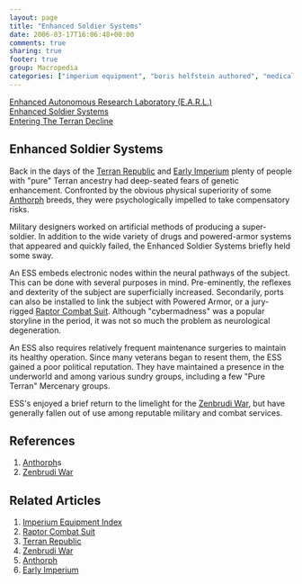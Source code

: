```yaml
---
layout: page
title: "Enhanced Soldier Systems"
date: 2006-03-17T16:06:48+00:00
comments: true
sharing: true
footer: true
group: Macropedia
categories: ["imperium equipment", "boris helfstein authored", "medical equipment"]
---
```


<div class='row'>
	<div class='col-md-4'><a href='/macropedia/enhanced-autonomous-research-laboratory'>Enhanced Autonomous Research Laboratory (E.A.R.L.)</a></div>
	<div class='col-md-4'><a href='/macropedia/enhanced-soldier-systems'>Enhanced Soldier Systems</a></div>
	<div class='col-md-4'><a href='/macropedia/entering-first-decline'>Entering The Terran Decline</a></div>
</div>



## Enhanced Soldier Systems

Back in the days of the [Terran Republic](/macropedia/terran-republic) and [Early Imperium](/macropedia/imperium-macropedia-timeline) plenty of people with "pure" Terran ancestry had deep-seated fears of genetic enhancement. Confronted by the obvious physical superiority of some [Anthorph](/macropedia/anthorph) breeds, they were psychologically impelled to take compensatory risks.

Military designers worked on artificial methods of producing a super-soldier. In addition to the wide variety of drugs and powered-armor systems that appeared and quickly failed, the Enhanced Soldier Systems briefly held some sway.

An ESS embeds electronic nodes within the neural pathways of the subject. This can be done with several purposes in mind. Pre-eminently, the reflexes and dexterity of the subject are superficially increased. Secondarily, ports can also be installed to link the subject with Powered Armor, or a jury-rigged [Raptor Combat Suit](/macropedia/raptor-combat-suit). Although "cybermadness" was a popular storyline in the period, it was not so much the problem as neurological degeneration.

An ESS also requires relatively frequent maintenance surgeries to maintain its healthy operation. Since many veterans began to resent them, the ESS gained a poor political reputation. They have maintained a presence in the underworld and among various sundry groups, including a few "Pure Terran" Mercenary groups.

ESS's enjoyed a brief return to the limelight for the [Zenbrudi War](/macropedia/zenbrudi-war), but have generally fallen out of use among reputable military and combat services.

## References
1. [Anthorph](/macropedia/anthorph)s
1. [Zenbrudi War](/macropedia/zenbrudi-war)



## Related Articles

1. [Imperium Equipment Index](/macropedia/imperium-equipment-index)
2. [Raptor Combat Suit](/macropedia/raptor-combat-suit)
3. [Terran Republic](/macropedia/terran-republic)
4. [Zenbrudi War](/macropedia/zenbrudi-war)
5. [Anthorph](/macropedia/anthorph)
6. [Early Imperium](/macropedia/imperium-macropedia-timeline)



 
